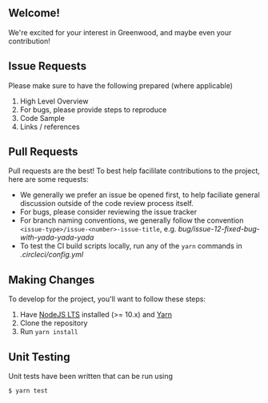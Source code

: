 ## Welcome!
We're excited for your interest in Greenwood, and maybe even your contribution!

## Issue Requests
Please make sure to have the following prepared (where applicable)
1. High Level Overview
1. For bugs, please provide steps to reproduce 
1. Code Sample
1. Links / references

## Pull Requests
Pull requests are the best!  To best help facililate contributions to the project, here are some requests:
- We generally we prefer an issue be opened first, to help faciliate general discussion outside of the code review process itself.
- For bugs, please consider reviewing the issue tracker
- For branch naming conventions, we generally follow the convention `<issue-type>/issue-<number>-issue-title`, e.g. _bug/issue-12-fixed-bug-with-yada-yada-yada_
- To test the CI build scripts locally, run any of the `yarn` commands in _.circleci/config.yml_

## Making Changes
To develop for the project, you'll want to follow these steps:
1. Have [NodeJS LTS](https://nodejs.org) installed (>= 10.x) and [Yarn](https://yarnpkg.com/)
1. Clone the repository
1. Run `yarn install`


## Unit Testing
Unit tests have been written that can be run using
```shell
$ yarn test
```